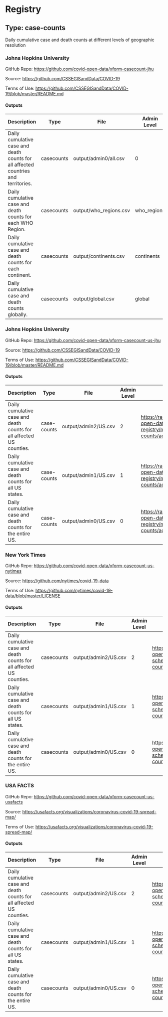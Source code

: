 # Registry
## Type: case-counts
Daily cumulative case and death counts at different levels of geographic resolution


### Johns Hopkins University


GitHub Repo: https://github.com/covid-open-data/xform-casecount-jhu


Source: https://github.com/CSSEGISandData/COVID-19


Terms of Use: https://github.com/CSSEGISandData/COVID-19/blob/master/README.md


#### Outputs
| Description | Type | File | Admin Level | Schema |
|---|---|---|---|---|
| Daily cumulative case and death counts for all affected countries and territories. | casecounts | output/admin0/all.csv | 0 | https://raw.githubusercontent.com/covid-open-data/data-registry/case-counts-schemas/schemas/case-counts/admin0/v1/admin0.json |
| Daily cumulative case and death counts for each WHO Region. | casecounts | output/who_regions.csv | who_regions | https://raw.githubusercontent.com/covid-open-data/data-registry/case-counts-schemas/schemas/case-counts/who_regions/v1/who_regions.json |
| Daily cumulative case and death counts for each continent. | casecounts | output/continents.csv | continents | https://github.com/covid-open-data/data-registry/blob/case-counts-schemas/schemas/case-counts/continents/v1/continents.json |
| Daily cumulative case and death counts globally. | casecounts | output/global.csv | global | https://raw.githubusercontent.com/covid-open-data/data-registry/case-counts-schemas/schemas/case-counts/global/v1/global.json |


### Johns Hopkins University


GitHub Repo: https://github.com/covid-open-data/xform-casecount-us-jhu


Source: https://github.com/CSSEGISandData/COVID-19


Terms of Use: https://github.com/CSSEGISandData/COVID-19/blob/master/README.md


#### Outputs
| Description | Type | File | Admin Level | Schema |
|---|---|---|---|---|
| Daily cumulative case and death counts for all affected US counties. | case-counts | output/admin2/US.csv | 2 | https://raw.githubusercontent.com/covid-open-data/data-registry/master/schemas/case-counts/admin2/v1/admin2.json |
| Daily cumulative case and death counts for all US states. | case-counts | output/admin1/US.csv | 1 | https://raw.githubusercontent.com/covid-open-data/data-registry/master/schemas/case-counts/admin1/v1/admin1.json |
| Daily cumulative case and death counts for the entire US. | case-counts | output/admin0/US.csv | 0 | https://raw.githubusercontent.com/covid-open-data/data-registry/master/schemas/case-counts/admin0/v1/admin0.json |


### New York Times


GitHub Repo: https://github.com/covid-open-data/xform-casecount-us-nytimes


Source: https://github.com/nytimes/covid-19-data


Terms of Use: https://github.com/nytimes/covid-19-data/blob/master/LICENSE


#### Outputs
| Description | Type | File | Admin Level | Schema |
|---|---|---|---|---|
| Daily cumulative case and death counts for all affected US counties. | casecounts | output/admin2/US.csv | 2 | https://raw.githubusercontent.com/covid-open-data/data-registry/case-counts-schemas/schemas/case-counts/admin2/v1/admin2.json |
| Daily cumulative case and death counts for all US states. | casecounts | output/admin1/US.csv | 1 | https://raw.githubusercontent.com/covid-open-data/data-registry/case-counts-schemas/schemas/case-counts/admin1/v1/admin1.json |
| Daily cumulative case and death counts for the entire US. | casecounts | output/admin0/US.csv | 0 | https://raw.githubusercontent.com/covid-open-data/data-registry/case-counts-schemas/schemas/case-counts/admin0/v1/admin0.json |


### USA FACTS


GitHub Repo: https://github.com/covid-open-data/xform-casecount-us-usafacts


Source: https://usafacts.org/visualizations/coronavirus-covid-19-spread-map/


Terms of Use: https://usafacts.org/visualizations/coronavirus-covid-19-spread-map/


#### Outputs
| Description | Type | File | Admin Level | Schema |
|---|---|---|---|---|
| Daily cumulative case and death counts for all affected US counties. | casecounts | output/admin2/US.csv | 2 | https://raw.githubusercontent.com/covid-open-data/data-registry/case-counts-schemas/schemas/case-counts/admin2/v1/admin2.json |
| Daily cumulative case and death counts for all US states. | casecounts | output/admin1/US.csv | 1 | https://raw.githubusercontent.com/covid-open-data/data-registry/case-counts-schemas/schemas/case-counts/admin1/v1/admin1.json |
| Daily cumulative case and death counts for the entire US. | casecounts | output/admin0/US.csv | 0 | https://raw.githubusercontent.com/covid-open-data/data-registry/case-counts-schemas/schemas/case-counts/admin0/v1/admin0.json |
